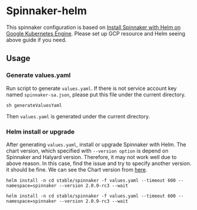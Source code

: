 # Spinnaker-helm

This spinnaker configuration is based on [Install Spinnaker with Helm on Google Kubernetes Engine](https://medium.com/@__yuhara/install-spinnaker-with-helm-on-google-kubernetes-engine-8284eebd0d08).
Please set up GCP resource and Helm seeing above guide if you need.

## Usage

### Generate values.yaml
Run script to generate `values.yaml`.
If there is not service account key named `spinnaker-sa.json`, please put this file under the current directory.

```console
sh generateValuesYaml
```

Then `values.yaml` is generated under the current directory.

### Helm install or upgrade

After generating `values.yaml`, install or upgrade Spinnaker with Helm.
The chart version, which specified with `--version option` is depend on Spinnaker and Halyard version. Therefore, it may not work well due to above reason.
In this case, find the issue and try to specify another version. it should be fine.
We can see the Chart version from [here](https://github.com/helm/charts/blob/master/stable/spinnaker/Chart.yaml#L4).

```console
helm install -n cd stable/spinnaker -f values.yaml --timeout 600 --namespace=spinnaker --version 2.0.0-rc3 --wait
```

```console
helm install -n cd stable/spinnaker -f values.yaml --timeout 600 --namespace=spinnaker --version 2.0.0-rc3 --wait
 ```
